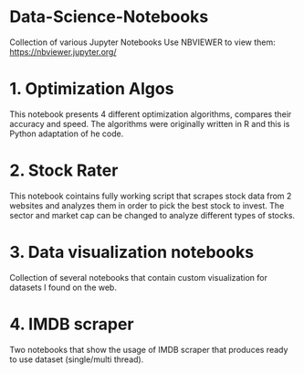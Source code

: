 # Data-Science-Notebooks
Collection of various Jupyter Notebooks Use NBVIEWER to view them: https://nbviewer.jupyter.org/
# 1. Optimization Algos
This notebook presents 4 different optimization algorithms, compares their accuracy and speed. The algorithms were originally written in R and this is Python adaptation of he code.
# 2. Stock Rater
This notebook cointains fully working script that scrapes stock data from 2 websites and analyzes them in order to pick the best stock to invest. The sector and market cap can be changed to analyze different types of stocks.
# 3. Data visualization notebooks
Collection of several notebooks that contain custom visualization for datasets I found on the web. 
# 4. IMDB scraper
Two notebooks that show the usage of IMDB scraper that produces ready to use dataset (single/multi thread). 
